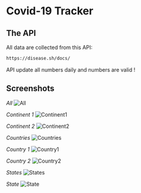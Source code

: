 # Covid-19 Tracker

## The API
All data are collected from this API:
```bash
https://disease.sh/docs/
```
API update all numbers daily and numbers are valid !

## Screenshots
*All*
![All](https://user-images.githubusercontent.com/89692428/149537170-ae3e5ef3-153d-43a8-adf6-40edb8bb015d.png)

*Continent 1*
![Continent1](https://user-images.githubusercontent.com/89692428/149537271-713f07be-4673-4506-9c8c-5c2883014d6f.png)

*Continent 2*
![Continent2](https://user-images.githubusercontent.com/89692428/149537287-8f982006-460a-4ae4-92d9-b82f321b85cd.png)

*Countries*
![Countries](https://user-images.githubusercontent.com/89692428/149537351-465a216b-df5d-4702-94cc-d82116d09f38.png)

*Country 1*
![Country1](https://user-images.githubusercontent.com/89692428/149537404-ef7b772c-64a8-44b0-9c33-6e21c1d8eb19.png)

*Country 2*
![Country2](https://user-images.githubusercontent.com/89692428/149537426-ac87d8db-06e4-4579-b4ec-b8f8eccb04b0.png)

*States*
![States](https://user-images.githubusercontent.com/89692428/149537461-bec23047-83b9-4ceb-a152-3ca5f6a2a2bc.png)

*State*
![State](https://user-images.githubusercontent.com/89692428/149537485-791852ab-f03d-4617-b446-cb23844c05dc.png)
